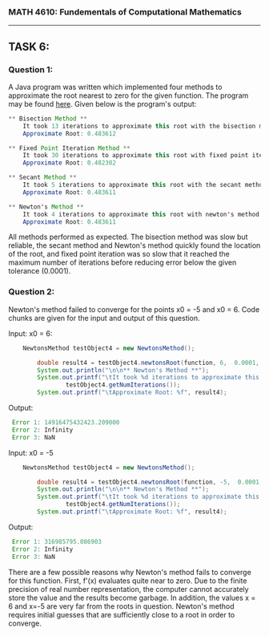 ### MATH 4610: Fundementals of Computational Mathematics 
***

## TASK 6:

### Question 1:

A Java program was written which implemented four methods to approximate the root nearest to zero for the given function. The program may be found [here](https://github.com/HyrumHansen/math4610/blob/main/code/task6/FourMethods.md). Given below is the program's output:

```java
** Bisection Method **
	It took 13 iterations to approximate this root with the bisection method.
	Approximate Root: 0.483612

** Fixed Point Iteration Method **
	It took 30 iterations to approximate this root with fixed point iteration.
	Approximate Root: 0.482302

** Secant Method **
	It took 5 iterations to approximate this root with the secant method.
	Approximate Root: 0.483611

** Newton's Method **
	It took 4 iterations to approximate this root with newton's method.
	Approximate Root: 0.483611
```

All methods performed as expected. The bisection method was slow but reliable, the secant method and Newton's method quickly found the location of the root, and fixed point iteration was so slow that it reached the maximum number of iterations before reducing error below the given tolerance (0.0001).


### Question 2:

Newton's method failed to converge for the points x0 = -5 and x0 = 6. Code chunks are given for the input and output of this question.

Input: x0 = 6:
```java
	NewtonsMethod testObject4 = new NewtonsMethod();

        double result4 = testObject4.newtonsRoot(function, 6,  0.0001, 30);
        System.out.println("\n\n** Newton's Method **");
        System.out.printf("\tIt took %d iterations to approximate this root with newton's method.\n",
                testObject4.getNumIterations());
        System.out.printf("\tApproximate Root: %f", result4);
```

Output:
```java
 Error 1: 14916475432423.209000
 Error 2: Infinity
 Error 3: NaN
```

Input: x0 = -5
```java
	NewtonsMethod testObject4 = new NewtonsMethod();

        double result4 = testObject4.newtonsRoot(function, -5,  0.0001, 30);
        System.out.println("\n\n** Newton's Method **");
        System.out.printf("\tIt took %d iterations to approximate this root with newton's method.\n",
                testObject4.getNumIterations());
        System.out.printf("\tApproximate Root: %f", result4);
```

Output:
```java
 Error 1: 316985795.086903
 Error 2: Infinity
 Error 3: NaN
```

There are a few possible reasons why Newton's method fails to converge for this function. First, f'(x) evaluates quite near to zero. Due to the finite precision of real number representation, the computer cannot accurately store the value and the results become garbage. In addition, the values x = 6 and x=-5 are very far from the roots in question. Newton's method requires initial guesses that are sufficiently close to a root in order to converge. 




